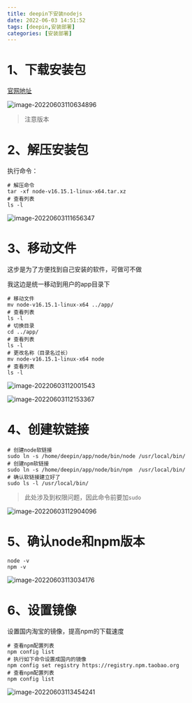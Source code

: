 ```yaml
---
title: deepin下安装nodejs
date: 2022-06-03 14:51:52
tags: [deepin,安装部署]
categories: [安装部署]
---
```

# 1、下载安装包

[官网地址](https://nodejs.org/en/download/)

![image-20220603110634896](https://img.huangge1199.cn/blog/inNodejsByOsDeepin/image-20220603110634896.png)

> 注意版本

# 2、解压安装包

执行命令：

```shell
# 解压命令
tar -xf node-v16.15.1-linux-x64.tar.xz
# 查看列表
ls -l
```

![image-20220603111656347](https://img.huangge1199.cn/blog/inNodejsByOsDeepin/image-20220603111656347.png)

# 3、移动文件

这步是为了方便找到自己安装的软件，可做可不做

我这边是统一移动到用户的app目录下

```shell
# 移动文件
mv node-v16.15.1-linux-x64 ../app/
# 查看列表
ls -l
# 切换目录
cd ../app/
# 查看列表
ls -l
# 更改名称（目录名过长）
mv node-v16.15.1-linux-x64 node
# 查看列表
ls -l
```

![image-20220603112001543](https://img.huangge1199.cn/blog/inNodejsByOsDeepin/image-20220603112001543.png)

![image-20220603112153367](https://img.huangge1199.cn/blog/inNodejsByOsDeepin/image-20220603112153367.png)

# 4、创建软链接

```shell
# 创建node软链接
sudo ln -s /home/deepin/app/node/bin/node /usr/local/bin/
# 创建npm软链接
sudo ln -s /home/deepin/app/node/bin/npm  /usr/local/bin/
# 确认软链接建立好了
sudo ls -l /usr/local/bin/
```

> 此处涉及到权限问题，因此命令前要加`sudo`

![image-20220603112904096](https://img.huangge1199.cn/blog/inNodejsByOsDeepin/image-20220603112904096.png)

# 5、确认node和npm版本

```shell
node -v
npm -v
```

![image-20220603113034176](https://img.huangge1199.cn/blog/inNodejsByOsDeepin/image-20220603113034176.png)

# 6、设置镜像

设置国内淘宝的镜像，提高npm的下载速度

```shell
# 查看npm配置列表
npm config list
# 执行如下命令设置成国内的镜像
npm config set registry https://registry.npm.taobao.org
# 查看npm配置列表
npm config list
```

![image-20220603113454241](https://img.huangge1199.cn/blog/inNodejsByOsDeepin/image-20220603113454241.png)
